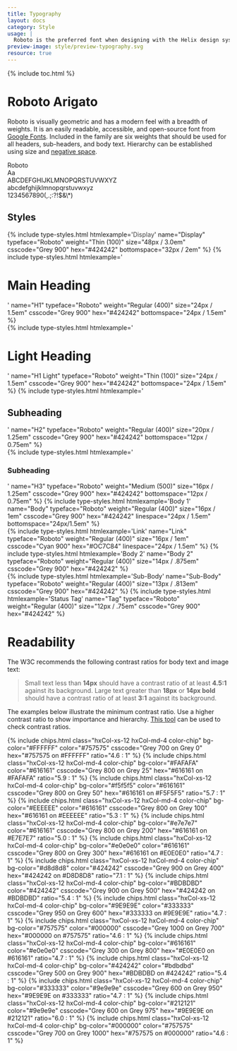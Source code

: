 ```yaml
---
title: Typography
layout: docs
category: Style
usage: |
  Roboto is the preferred font when designing with the Helix design system.
preview-image: style/preview-typography.svg
resource: true
---
```


{% include toc.html %}

# Roboto Arigato

Roboto is visually geometric and has a modern feel with a breadth of weights.
It is an easily readable, accessible, and open-source font from
[Google Fonts](https://www.google.com/fonts/specimen/Roboto). Included in the
family are six weights that should be used for all headers, sub-headers, and
body text. Hierarchy can be established using size and
[negative space](http://www.fastcodesign.com/3046656/why-white-space-is-crucial-to-ux-design).

  <div class="tempRobotoIntro">
    <div class="tempRobotoXL">
      Roboto <br> <span class="tempLarger">Aa</span>
    </div>
    <div class="tempRobotoList">
      ABCDEFGHIJKLMNOPQRSTUVWXYZ<br>
      abcdefghijklmnopqrstuvwxyz<br>
      1234567890(,.;:?!$&amp;\*)
    </div>
  </div>

## Styles
<div class="hxRow">
{% include type-styles.html htmlexample='<span class="display-font" style="color: #424242">Display</span>' name="Display" typeface="Roboto" weight="Thin (100)" size="48px / 3.0em" csscode="Grey 900" hex="#424242" bottomspace="32px / 2em" %}
{% include type-styles.html htmlexample='<h1 class="headerDisplayList">Main Heading</h1>' name="H1" typeface="Roboto" weight="Regular (400)" size="24px / 1.5em" csscode="Grey 900" hex="#424242" bottomspace="24px / 1.5em" %}
</div>

<div class="hxRow">
{% include type-styles.html htmlexample='<h1 class="headerDisplayList header-alt">Light Heading</h1>' name="H1 Light" typeface="Roboto" weight="Thin (100)" size="24px / 1.5em" csscode="Grey 900" hex="#424242" bottomspace="24px / 1.5em" %}
{% include type-styles.html htmlexample='<h2 class="headerDisplayList">Subheading</h2>' name="H2" typeface="Roboto" weight="Regular (400)" size="20px / 1.25em" csscode="Grey 900" hex="#424242" bottomspace="12px / 0.75em" %}
</div>

<div class="hxRow">
{% include type-styles.html htmlexample='<h3 class="headerDisplayList">Subheading</h3>' name="H3" typeface="Roboto" weight="Medium (500)" size="16px / 1.25em" csscode="Grey 900" hex="#424242" bottomspace="12px / 0.75em" %}
{% include type-styles.html htmlexample='<span class="body1 headerDisplayList">Body 1</span>' name="Body" typeface="Roboto" weight="Regular (400)" size="16px / 1em" csscode="Grey 900" hex="#424242" linespace="24px / 1.5em" bottomspace="24px/1.5em" %}
</div>

<div class="hxRow">
{% include type-styles.html htmlexample='<a>Link</a>' name="Link" typeface="Roboto" weight="Regular (400)" size="16px / 1em" csscode="Cyan 900" hex="#OC7C84" linespace="24px / 1.5em" %}
{% include type-styles.html htmlexample='<span class="body2 headerDisplayList">Body 2</span>' name="Body 2" typeface="Roboto" weight="Regular (400)" size="14px / .875em" csscode="Grey 900" hex="#424242" %}
</div>

<div class="hxRow">
{% include type-styles.html htmlexample='<span class="subtext headerDisplayList">Sub-Body</span>' name="Sub-Body" typeface="Roboto" weight="Regular (400)" size="13px / .813em" csscode="Grey 900" hex="#424242" %}
{% include type-styles.html htmlexample='<span class="statusTag headerDisplayList">Status Tag</span>' name="Tag" typeface="Roboto" weight="Regular (400)" size="12px / .75em" csscode="Grey 900" hex="#424242" %}
</div>

# Readability

The W3C recommends the following contrast ratios for body text and image text:

>Small text less than **14px** should have a contrast ratio of at least
>**4.5:1** against its background. Large text greater than **18px** or
>**14px bold** should have a contrast ratio of at least **3:1** against its
>background.

The examples below illustrate the minimum contrast ratio. Use a higher contrast
ratio to show importance and hierarchy.
[This tool](http://webaim.org/resources/contrastchecker/) can be used to check
contrast ratios.

<div class="hxRow">
  {% include chips.html class="hxCol-xs-12 hxCol-md-4 color-chip" bg-color="#FFFFFF" color="#757575" csscode="Grey 700 on Grey 0" hex="#757575 on #FFFFFF" ratio="4.6 : 1" %}
  {% include chips.html class="hxCol-xs-12 hxCol-md-4 color-chip" bg-color="#FAFAFA" color="#616161" csscode="Grey 800 on Grey 25" hex="#616161 on #FAFAFA" ratio="5.9 : 1" %}
  {% include chips.html class="hxCol-xs-12 hxCol-md-4 color-chip" bg-color="#f5f5f5" color="#616161" csscode="Grey 800 on Grey 50" hex="#616161 on #F5F5F5" ratio="5.7 : 1" %}
  {% include chips.html class="hxCol-xs-12 hxCol-md-4 color-chip" bg-color="#EEEEEE" color="#616161" csscode="Grey 800 on Grey 100" hex="#616161 on #EEEEEE" ratio="5.3 : 1" %}
  {% include chips.html class="hxCol-xs-12 hxCol-md-4 color-chip" bg-color="#e7e7e7" color="#616161" csscode="Grey 800 on Grey 200" hex="#616161 on #E7E7E7" ratio="5.0 : 1" %}
  {% include chips.html class="hxCol-xs-12 hxCol-md-4 color-chip" bg-color="#e0e0e0" color="#616161" csscode="Grey 800 on Grey 300" hex="#616161 on #E0E0E0" ratio="4.7 : 1" %}
  {% include chips.html class="hxCol-xs-12 hxCol-md-4 color-chip" bg-color="#d8d8d8" color="#424242" csscode="Grey 900 on Grey 400" hex="#424242 on #D8D8D8" ratio="7.1 : 1" %}
  {% include chips.html class="hxCol-xs-12 hxCol-md-4 color-chip" bg-color="#BDBDBD" color="#424242" csscode="Grey 900 on Grey 500" hex="#424242 on #BDBDBD" ratio="5.4 : 1" %}
  {% include chips.html class="hxCol-xs-12 hxCol-md-4 color-chip" bg-color="#9E9E9E" color="#333333" csscode="Grey 950 on Grey 600" hex="#333333 on #9E9E9E" ratio="4.7 : 1" %}
  {% include chips.html class="hxCol-xs-12 hxCol-md-4 color-chip" bg-color="#757575" color="#000000" csscode="Grey 1000 on Grey 700" hex="#000000 on #757575" ratio="4.6 : 1" %}
  {% include chips.html class="hxCol-xs-12 hxCol-md-4 color-chip" bg-color="#616161" color="#e0e0e0" csscode="Grey 300 on Grey 800" hex="#E0E0E0 on #616161" ratio="4.7 : 1" %}
  {% include chips.html class="hxCol-xs-12 hxCol-md-4 color-chip" bg-color="#424242" color="#bdbdbd" csscode="Grey 500 on Grey 900" hex="#BDBDBD on #424242" ratio="5.4 : 1" %}
  {% include chips.html class="hxCol-xs-12 hxCol-md-4 color-chip" bg-color="#333333" color="#9e9e9e" csscode="Grey 600 on Grey 950" hex="#9E9E9E on #333333" ratio="4.7 : 1" %}
  {% include chips.html class="hxCol-xs-12 hxCol-md-4 color-chip" bg-color="#212121" color="#9e9e9e" csscode="Grey 600 on Grey 975" hex="#9E9E9E on #212121" ratio="6.0 : 1" %}
  {% include chips.html class="hxCol-xs-12 hxCol-md-4 color-chip" bg-color="#000000" color="#757575" csscode="Grey 700 on Grey 1000" hex="#757575 on #000000" ratio="4.6 : 1" %}
</div>
